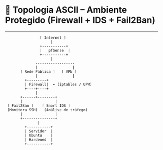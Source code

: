 # 🧭 Topologia ASCII – Ambiente Protegido (Firewall + IDS + Fail2Ban)
---
                    [ Internet ]
                         |
                    +-----------+
                    |   pfSense  |
                    +-----------+
                         |
                  ------------------
                  |                |
           [ Rede Pública ]   [ VPN ]
                  |                |
             +---------+      
             | Firewall|  ← (iptables / UFW)
             +----+----+
                  |
           +------+--------+
           |               |
     [ Fail2Ban ]    [ Snort IDS ]
     (Monitora SSH)   (Análise de tráfego)
           |               |
           +---------------+
                   |
             +-----------+
             | Servidor  |
             | Ubuntu    |
             | Hardened  |
             +-----------+
